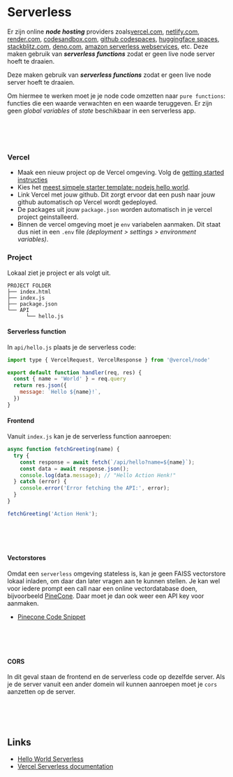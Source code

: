 # Serverless

Er zijn online ***node hosting*** providers zoals[vercel.com](https://vercel.com), [netlify.com](https://netlify.com), [render.com](https://render.com), [codesandbox.com](https://codesandbox.com), [github codespaces](https://github.com/features/codespaces), [huggingface spaces](https://huggingface.co/spaces), [stackblitz.com](https://stackblitz.com), [deno.com](https://deno.com), [amazon serverless webservices](https://aws.amazon.com/serverless/), etc. Deze maken gebruik van ***serverless functions*** zodat er geen live node server hoeft te draaien. 

Deze maken gebruik van ***serverless functions*** zodat er geen live node server hoeft te draaien. 

Om hiermee te werken moet je je node code omzetten naar `pure functions`: functies die een waarde verwachten en een waarde teruggeven. Er zijn geen *global variables* of *state* beschikbaar in een serverless app.

<br><br><br>

### Vercel

- Maak een nieuw project op de Vercel omgeving. Volg de [getting started instructies](https://vercel.com/docs/getting-started-with-vercel/template)
- Kies het [meest simpele starter template: nodejs hello world](https://vercel.com/templates/other/nodejs-serverless-function-express).
- Link Vercel met jouw github. Dit zorgt ervoor dat een push naar jouw github automatisch op Vercel wordt gedeployed. 
- De packages uit jouw `package.json` worden automatisch in je vercel project geinstalleerd.
- Binnen de vercel omgeving moet je `env` variabelen aanmaken. Dit staat dus niet in een `.env` file *(deployment > settings > environment variables)*.

### Project

Lokaal ziet je project er als volgt uit. 

```
PROJECT FOLDER
├── index.html
├── index.js
├── package.json
└── API
      └── hello.js
```

#### Serverless function

In `api/hello.js` plaats je de serverless code:

```js
import type { VercelRequest, VercelResponse } from '@vercel/node'

export default function handler(req, res) {
  const { name = 'World' } = req.query
  return res.json({
    message: `Hello ${name}!`,
  })
}
```

#### Frontend

Vanuit `index.js` kan je de serverless function aanroepen:

```js
async function fetchGreeting(name) {
  try {
    const response = await fetch(`/api/hello?name=${name}`);
    const data = await response.json();
    console.log(data.message); // "Hello Action Henk!" 
  } catch (error) {
    console.error('Error fetching the API:', error);
  }
}

fetchGreeting('Action Henk');
```

<br><br><br>

#### Vectorstores

Omdat een `serverless` omgeving stateless is, kan je geen FAISS vectorstore lokaal inladen, om daar dan later vragen aan te kunnen stellen. Je kan wel voor iedere prompt een call naar een online vectordatabase doen, bijvoorbeeld [PineCone](https://www.pinecone.io). Daar moet je dan ook weer een API key voor aanmaken.

- [Pinecone Code Snippet](https://github.com/HR-CMGT/PRG08-2024-2025/blob/main/snippets/pinecone.md)

<br><br><br>

#### CORS

In dit geval staan de frontend en de serverless code op dezelfde server. Als je de server vanuit een ander domein wil kunnen aanroepen moet je `cors` aanzetten op de server.

<br><br><br>


## Links

- [Hello World Serverless](https://vercel.com/templates/other/nodejs-serverless-function-express)
- [Vercel Serverless documentation](https://vercel.com/docs/functions)
